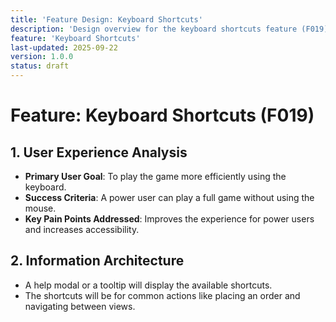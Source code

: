 ```yaml
---
title: 'Feature Design: Keyboard Shortcuts'
description: 'Design overview for the keyboard shortcuts feature (F019).'
feature: 'Keyboard Shortcuts'
last-updated: 2025-09-22
version: 1.0.0
status: draft
---
```


# Feature: Keyboard Shortcuts (F019)

## 1. User Experience Analysis

- **Primary User Goal**: To play the game more efficiently using the keyboard.
- **Success Criteria**: A power user can play a full game without using the mouse.
- **Key Pain Points Addressed**: Improves the experience for power users and increases accessibility.

## 2. Information Architecture

- A help modal or a tooltip will display the available shortcuts.
- The shortcuts will be for common actions like placing an order and navigating between views.
